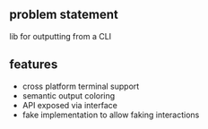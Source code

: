 ## problem statement

lib for outputting from a CLI

## features

- cross platform terminal support
- semantic output coloring
- API exposed via interface
- fake implementation to allow faking interactions
